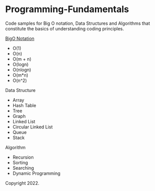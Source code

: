 # Programming-Fundamentals
Code samples for Big O notation, Data Structures and Algorithms that constitute the basics of understanding coding principles.

[BigO Notation](https://github.com/faisalkhan91/Programming-Fundamentals/tree/main/Big%20O%20Notation)
- O(1)
- O(n)
- O(m + n)
- O(logn)
- O(nlogn)
- O(m*n)
- O(n^2)

Data Structure
- Array
- Hash Table
- Tree
- Graph
- Linked List
 - Circular Linked List
- Queue
- Stack

Algorithm
- Recursion
- Sorting
- Searching
- Dynamic Programming

Copyright 2022.
